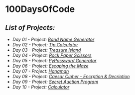# 100DaysOfCode

## *List of Projects:*
* *Day 01 - Project: [Band Name Generator](001/main.py)*
* *Day 02 - Project: [Tip Calculator](002/main.py)*
* *Day 03 - Project: [Treasure Island](003/main.py)*
* *Day 04 - Project: [Rock Paper Scissors](004/main.py)* 
* *Day 05 - Project: [PyPassword Generator](005/main.py)* 
* *Day 06 - Project: [Escaping the Maze](006/main.py)* 
* *Day 07 - Project: [Hangman](007/main.py)*
* *Day 08 - Project: [Caesar Cipher - Encrption & Decription](008/main.py)*
* *Day 09 - Project: [Secret Auction Program](009/main.py)*
* *Day 10 - Project: [Calculator](010/main.py)*
